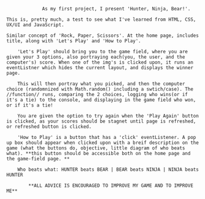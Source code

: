                  As my first project, I present 'Hunter, Ninja, Bear!'.
    
    This is, pretty much, a test to see what I've learned from HTML, CSS, UX/UI and JavaScript. 

    Similar concept of 'Rock, Paper, Scissors'. At the home page, includes title, along with 'Let's Play' and 'How to Play'.

        'Let's Play' should bring you to the game field, where you are given your 3 options, also portraying each(you, the user, and the computer's) score. When one of the img's is clicked upon, it runs an eventListner which hides the current layout, and displays the winner page. 

        This will then portray what you picked, and then the computer choice (randomnized with Math.random() including a swtich/case). The //function// runs, comparing the 2 choices, logging who wins(or if it's a tie) to the console, and displaying in the game field who won, or if it's a tie!

        You are given the option to try again when the 'Play Again' button is clicked, as your scores should be stagnet until page is refreshed, or refreshed button is clicked. 

        'How to Play' is a button that has a 'click' eventListener. A pop up box should appear when clicked upon with a breif description on the game (what the buttons do, objective, little diagram of who beats what). **this button should be accessible both on the home page and the game-field page. **

        Who beats what: HUNTER beats BEAR | BEAR beats NINJA | NINJA beats HUNTER

            **ALL ADVICE IS ENCOURAGED TO IMPROVE MY GAME AND TO IMPROVE ME**

